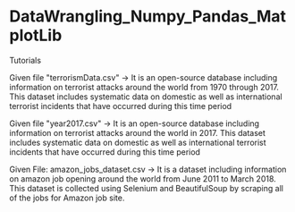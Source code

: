 # DataWrangling_Numpy_Pandas_MatplotLib
Tutorials

Given file "terrorismData.csv"   -> It is an open-source database including information on terrorist attacks around the world from 1970 through 2017. This dataset includes systematic data on domestic as well as international terrorist incidents that have occurred during this time period


Given file "year2017.csv"   ->  It is an open-source database including information on terrorist attacks around the world in 2017. This dataset includes systematic data on domestic as well as international terrorist incidents that have occurred during this time period


Given File: amazon_jobs_dataset.csv  -> It is a dataset including information on amazon job opening around the world from June 2011 to March 2018. This dataset is collected using Selenium and BeautifulSoup by scraping all of the jobs for Amazon job site.
